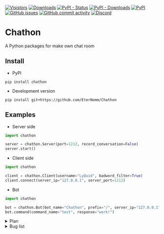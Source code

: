 [![Visistors](https://visitor-badge.glitch.me/badge?page_id=EterNomm.Chathon)](https://github.com/EterNomm/Chathon)
[![Downloads](https://static.pepy.tech/personalized-badge/chathon?period=total&units=international_system&left_color=grey&right_color=brightgreen&left_text=Total%20Downloads)](https://pepy.tech/project/chathon)
[![PyPI - Status](https://img.shields.io/pypi/status/chathon?label=Status&logo=python&logoColor=blue)](https://pypi.org/project/chathon)
[![PyPI - Downloads](https://img.shields.io/pypi/dm/Chathon?label=PyPI%20Downloads&logo=pypi)](https://pypi.org/project/chathon)
[![PyPI](https://img.shields.io/pypi/v/chathon?label=PyPI%20Version&logo=pypi)](https://pypi.org/project/chathon)
[![GitHub issues](https://img.shields.io/github/issues/EterNomm/Chathon?label=Issues&logo=github)](https://github.com/EterNomm/Chathon/issues)
[![GitHub commit activity](https://img.shields.io/github/commit-activity/y/EterNomm/Chathon?label=Commit%20Activity&logo=github)](https://github.com/EterNomm/Chathon/commits/main)
[![Discord](https://img.shields.io/discord/887650006977347594?color=blue&label=EterNomm&logo=discord&logoColor=blue)](https://discord.com/invite/qpT2AeYZRN)

# Chathon
A Python packages for make own chat room

## Install
- PyPI
```
pip install chathon
```
- Development version
```
pip install git+https://github.com/EterNomm/Chathon
```

## Examples

- Server side
```py
import chathon

server = chathon.Server(port=1212, record_conversation=False)
server.start()
```
- Client side
```py
import chathon

client = chathon.Client(username="LyQuid", badword_filter=True)
client.connect(server_ip="127.0.0.1", server_port=1212)
```
- Bot
```py
import chathon

bot = chathon.Bot(bot_name="Chathon", prefix="/", server_ip="127.0.0.1", server_port=1212)
bot.command(command_name="test", response="work!")
```

<details>
    <summary>Plan</summary>
    <br>
    <ul>
        <li>Adding Colors</li>
        <li>Using Decorator</li>
        <p>We will try to create a decorator for the bot command, for example: @bot.command()</p>
        <li>Bot can respond to users without prefix</li>
        <p>Example : user say "hello", then bot will respond "hi"</p>
    </ul>
</details>

<details>
    <summary>Bug list</summary>
    <br>
    <ul>
        <li>Spam (Small chances)</li>
        <p>Sometimes bots will spam when responding to users</p>
    </ul>
</details>
